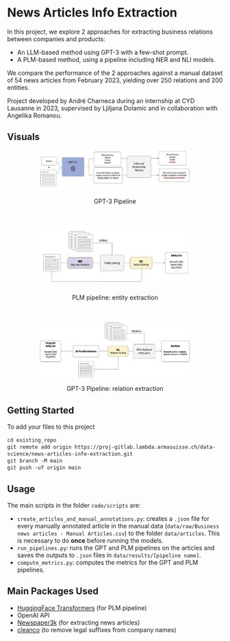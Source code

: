 # News Articles Info Extraction

In this project, we explore 2 approaches for extracting business relations between companies and products:
- An LLM-based method using GPT-3 with a few-shot prompt.
- A PLM-based method, using a pipeline including NER and NLI models.

We compare the performance of the 2 approaches against a manual dataset of 54 news articles from February 2023, yielding over 250 relations and 200 entities.

Project developed by André Charneca during an internship at CYD Lausanne in 2023, supervised by Ljiljana Dolamic and in collaboration with Angelika Romanou.


## Visuals

<div style="text-align:center">
    <img src="docs/figures/gpt_pipeline.png" alt="GPT Pipeline" style="max-width: 70%;">
    <p>GPT-3 Pipeline</p>
</div>

<br>
<br>

<div style="text-align:center">
    <img src="docs/figures/entity_extraction_pipeline.png" alt="GPT Pipeline" style="max-width: 70%;">
    <p>PLM pipeline: entity extraction</p>
</div>

<br>
<br>

<div style="text-align:center">
    <img src="docs/figures/relation_extraction_pipeline.png" alt="GPT Pipeline" style="max-width: 70%;">
    <p>GPT-3 Pipeline: relation extraction</p>
</div>


## Getting Started
To add your files to this project

```
cd existing_repo
git remote add origin https://proj-gitlab.lambda.armasuisse.ch/data-science/news-articles-info-extraction.git
git branch -M main
git push -uf origin main
```

## Usage
The main scripts in the folder `code/scripts` are:

- `create_articles_and_manual_annotations.py`: creates a `.json` file for every manually annotated article in the manual data (`data/raw/Business news articles - Manual Articles.csv`) to the folder `data/articles`. This is necessary to do **once** before running the models.
- `run_pipelines.py`: runs the GPT and PLM pipelines on the articles and saves the outputs to `.json` files in `data/results/[pipeline name]`.
- `compute_metrics.py`: computes the metrics for the GPT and PLM pipelines.


## Main Packages Used
- [HuggingFace Transformers](https://huggingface.co/transformers/) (for PLM pipeline)
- OpenAI API
- [Newspaper3k](https://newspaper.readthedocs.io/en/latest/) (for extracting news articles)
- [cleanco](https://pypi.org/project/cleanco/) (to remove legal suffixes from company names)

